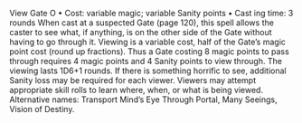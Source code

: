 View Gate O
• Cost:  variable magic; variable Sanity points
•
 Cast
ing time: 3 rounds
When cast at a suspected Gate (page 120), this spell allows 
the caster to see what, if anything, is on the other side of 
the Gate without having to go through it. Viewing is a 
variable cost, half of the Gate’s magic point cost (round 
up fractions). Thus a Gate costing 8 magic points to pass 
through requires 4 magic points and 4 Sanity points to 
view through. The viewing lasts 1D6+1 rounds. If there 
is something horrific to see, additional Sanity loss may be 
required for each viewer. Viewers may attempt appropriate 
skill rolls to learn where, when, or what is being viewed.
Alternative names: Transport Mind’s Eye Through Portal, 
Many Seeings, Vision of Destiny.

